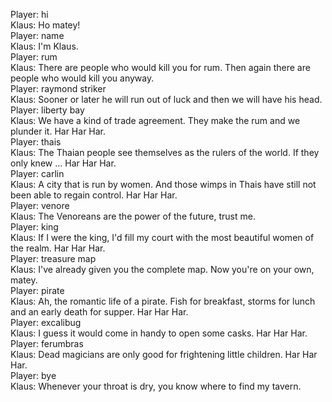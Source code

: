 Player: hi  
Klaus: Ho matey!  
Player: name  
Klaus: I'm Klaus.  
Player: rum  
Klaus: There are people who would kill you for rum. Then again there are people who would kill you anyway.  
Player: raymond striker  
Klaus: Sooner or later he will run out of luck and then we will have his head.  
Player: liberty bay  
Klaus: We have a kind of trade agreement. They make the rum and we plunder it. Har Har Har.  
Player: thais  
Klaus: The Thaian people see themselves as the rulers of the world. If they only knew ... Har Har Har.  
Player: carlin  
Klaus: A city that is run by women. And those wimps in Thais have still not been able to regain control. Har Har Har.  
Player: venore  
Klaus: The Venoreans are the power of the future, trust me.  
Player: king  
Klaus: If I were the king, I'd fill my court with the most beautiful women of the realm. Har Har Har.  
Player: treasure map  
Klaus: I've already given you the complete map. Now you're on your own, matey.  
Player: pirate  
Klaus: Ah, the romantic life of a pirate. Fish for breakfast, storms for lunch and an early death for supper. Har Har Har.  
Player: excalibug  
Klaus: I guess it would come in handy to open some casks. Har Har Har.  
Player: ferumbras  
Klaus: Dead magicians are only good for frightening little children. Har Har Har.  
Player: bye  
Klaus: Whenever your throat is dry, you know where to find my tavern.  
